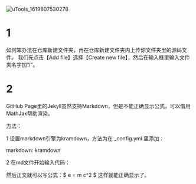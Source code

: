 ![uTools_1619807530278](https://user-images.githubusercontent.com/53358372/116738835-8bbf1600-aa25-11eb-8e30-65dffd9a45b7.png)
# 1
如何笨办法在仓库新建文件夹，再在仓库新建文件夹内上传你文件夹里的源码文件。
我们先点击【Add file】选择【Create new file】，然后在输入框里输入文件夹名字加“/”。
# 2
GitHub Page里的Jekyll虽然支持Markdown，但是不能正确显示公式，可以借用MathJax帮助渲染。

方法：

1 设置markdown引擎为kramdown，方法为在 _config.yml 里添加：

markdown: kramdown

2 在md文件开始输入代码：

<head>
    <script src="https://cdn.mathjax.org/mathjax/latest/MathJax.js?config=TeX-AMS-MML_HTMLorMML" type="text/javascript"></script>
    <script type="text/x-mathjax-config">
        MathJax.Hub.Config({
            tex2jax: {
            skipTags: ['script', 'noscript', 'style', 'textarea', 'pre'],
            inlineMath: [['$','$']]
            }
        });
    </script>
</head>
然后正文就可以写公式：$ e = m c^2 $ 这样就能正确显示了。


